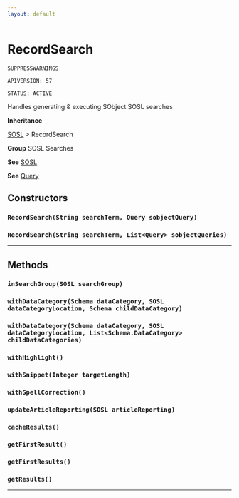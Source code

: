 ```yaml
---
layout: default
---
```

# RecordSearch

`SUPPRESSWARNINGS`

`APIVERSION: 57`

`STATUS: ACTIVE`

Handles generating & executing SObject SOSL searches


**Inheritance**

[SOSL](./SOSL.md)
 &gt; 
RecordSearch


**Group** SOSL Searches


**See** [SOSL](./SOSL.md)


**See** [Query](../SOQL-Queries/Query.md)

## Constructors
### `RecordSearch(String searchTerm, Query sobjectQuery)`
### `RecordSearch(String searchTerm, List<Query> sobjectQueries)`
---
## Methods
### `inSearchGroup(SOSL searchGroup)`
### `withDataCategory(Schema dataCategory, SOSL dataCategoryLocation, Schema childDataCategory)`
### `withDataCategory(Schema dataCategory, SOSL dataCategoryLocation, List<Schema.DataCategory> childDataCategories)`
### `withHighlight()`
### `withSnippet(Integer targetLength)`
### `withSpellCorrection()`
### `updateArticleReporting(SOSL articleReporting)`
### `cacheResults()`
### `getFirstResult()`
### `getFirstResults()`
### `getResults()`
---
